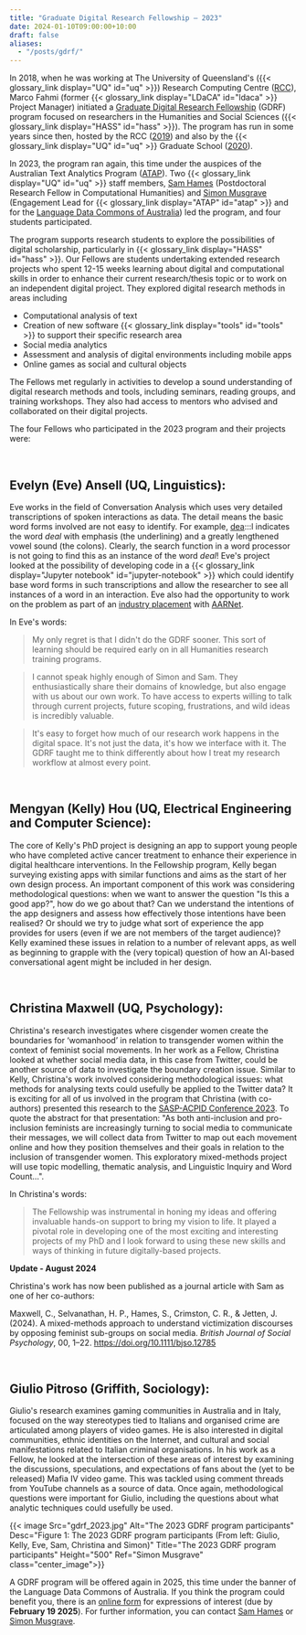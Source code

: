 ```yaml
---
title: "Graduate Digital Research Fellowship — 2023"
date: 2024-01-10T09:00:00+10:00
draft: false
aliases:
  - "/posts/gdrf/"
---
```


In 2018, when he was working at The University of Queensland's ({{< glossary_link display="UQ" id="uq" >}}) Research Computing Centre ([RCC](https://rcc.uq.edu.au/)), Marco Fahmi (former {{< glossary_link display="LDaCA" id="ldaca" >}} Project Manager) initiated a [Graduate Digital Research Fellowship](https://rcc.uq.edu.au/article/2018/07/six-students-become-uq%E2%80%99s-first-graduate-digital-research-fellows) (GDRF) program focused on researchers in the Humanities and Social Sciences ({{< glossary_link display="HASS" id="hass" >}}). The program has run in some years since then, hosted by the RCC ([2019](https://rcc.uq.edu.au/article/2019/03/second-round-graduate-digital-research-fellows-announced)) and also by the {{< glossary_link display="UQ" id="uq" >}} Graduate School ([2020](https://rcc.uq.edu.au/article/2019/11/apply-now-uq-graduate-digital-research-fellowship-2020)).

In 2023, the program ran again, this time under the auspices of the Australian Text Analytics Program ([ATAP](https://www.atap.edu.au)). Two {{< glossary_link display="UQ" id="uq" >}} staff members, [Sam Hames](https://languages-cultures.uq.edu.au/profile/8379/sam-hames) (Postdoctoral Research Fellow in Computational Humanities) and [Simon Musgrave](https://auslanguage.net/simon-musgrave/) (Engagement Lead for {{< glossary_link display="ATAP" id="atap" >}} and for the [Language Data Commons of Australia](https://www.ldaca.edu.au)) led the program, and four students participated.

The program supports research students to explore the possibilities of digital scholarship, particularly in {{< glossary_link display="HASS" id="hass" >}}. Our Fellows are students undertaking extended research projects who spent 12-15 weeks learning about digital and computational skills in order to enhance their current research/thesis topic or to work on an independent digital project. They explored digital research methods in areas including

- Computational analysis of text
- Creation of new software {{< glossary_link display="tools" id="tools" >}} to support their specific research area
- Social media analytics
- Assessment and analysis of digital environments including mobile apps
- Online games as social and cultural objects

The Fellows met regularly in activities to develop a sound understanding of digital research methods and tools, including seminars, reading groups, and training workshops. They also had access to mentors who advised and collaborated on their digital projects.

The four Fellows who participated in the 2023 program and their projects were:

<br>

## Evelyn (Eve) Ansell (UQ, Linguistics):

Eve works in the field of Conversation Analysis which uses very detailed transcriptions of spoken interactions as data. The detail means the basic word forms involved are not easy to identify. For example, <u>dea</u>:::l indicates the word _deal_ with emphasis (the underlining) and a greatly lengthened vowel sound (the colons). Clearly, the search function in a word processor is not going to find this as an instance of the word _deal_! Eve's project looked at the possibility of developing code in a {{< glossary_link display="Jupyter notebook" id="jupyter-notebook" >}} which could identify base word forms in such transcriptions and allow the researcher to see all instances of a word in an interaction. Eve also had the opportunity to work on the problem as part of an [industry placement](https://www.aarnet.edu.au/helping-researchers-search-and-manipulate-transcripts) with [AARNet](https://www.aarnet.edu.au/).

In Eve's words:

> My only regret is that I didn't do the GDRF sooner. This sort of learning should be required early on in all Humanities research training programs.

> I cannot speak highly enough of Simon and Sam. They enthusiastically share their domains of knowledge, but also engage with us about our own work. To have access to experts willing to talk through current projects, future scoping, frustrations, and wild ideas is incredibly valuable.

> It's easy to forget how much of our research work happens in the digital space. It's not just the data, it's how we interface with it. The GDRF taught me to think differently about how I treat my research workflow at almost every point.

<br>

## Mengyan (Kelly) Hou (UQ, Electrical Engineering and Computer Science):

The core of Kelly's PhD project is designing an app to support young people who have completed active cancer treatment to enhance their experience in digital healthcare interventions. In the Fellowship program, Kelly began surveying existing apps with similar functions and aims as the start of her own design process. An important component of this work was considering methodological questions: when we want to answer the question "Is this a good app?", how do we go about that? Can we understand the intentions of the app designers and assess how effectively those intentions have been realised? Or should we try to judge what sort of experience the app provides for users (even if we are not members of the target audience)? Kelly examined these issues in relation to a number of relevant apps, as well as beginning to grapple with the (very topical) question of how an AI-based conversational agent might be included in her design.

<br>

## Christina Maxwell (UQ, Psychology):

Christina's research investigates where cisgender women create the boundaries for ‘womanhood’ in relation to transgender women within the context of feminist social movements. In her work as a Fellow, Christina looked at whether social media data, in this case from Twitter, could be another source of data to investigate the boundary creation issue. Similar to Kelly, Christina's work involved considering methodological issues: what methods for analysing texts could usefully be applied to the Twitter data? It is exciting for all of us involved in the program that Christina (with co-authors) presented this research to the [SASP-ACPID Conference 2023](https://sasp-acpid.squarespace.com/). To quote the abstract for that presentation: "As both anti-inclusion and pro-inclusion feminists are increasingly turning to social media to communicate their messages, we will collect data from Twitter to map out each movement online and how they position themselves and their goals in relation to the inclusion of transgender women. This exploratory mixed-methods project will use topic modelling, thematic analysis, and Linguistic Inquiry and Word Count...".

In Christina's words:

> The Fellowship was instrumental in honing my ideas and offering invaluable hands-on support to bring my vision to life. It played a pivotal role in developing one of the most exciting and interesting projects of my PhD and I look forward to using these new skills and ways of thinking in future digitally-based projects.

**Update - August 2024**

Christina's work has now been published as a journal article with Sam as one of her co-authors:

Maxwell, C., Selvanathan, H. P., Hames, S., Crimston, C. R., & Jetten, J. (2024). A mixed-methods approach to understand victimization discourses by opposing feminist sub-groups on social media. _British Journal of Social Psychology_, 00, 1–22. https://doi.org/10.1111/bjso.12785

<br>

## Giulio Pitroso (Griffith, Sociology):

Giulio's research examines gaming communities in Australia and in Italy, focused on the way stereotypes tied to Italians and organised crime are articulated among players of video games. He is also interested in digital communities, ethnic identities on the Internet, and cultural and social manifestations related to Italian criminal organisations. In his work as a Fellow, he looked at the intersection of these areas of interest by examining the discussions, speculations, and expectations of fans about the (yet to be released) Mafia IV video game. This was tackled using comment threads from YouTube channels as a source of data. Once again, methodological questions were important for Giulio, including the questions about what analytic techniques could usefully be used.

{{< image Src="gdrf_2023.jpg" Alt="The 2023 GDRF program participants" Desc="Figure 1: The 2023 GDRF program participants (From left: Giulio, Kelly, Eve, Sam, Christina and Simon)" Title="The 2023 GDRF program participants" Height="500" Ref="Simon Musgrave" class="center_image">}}

A GDRF program will be offered again in 2025, this time under the banner of the Language Data Commons of Australia. If you think the program could benefit you, there is an [online form](https://forms.gle/prTfh5hpMWhT8wkW9) for expressions of interest (due by **February 19 2025**). For further information, you can contact [Sam Hames](mailto:sam.hames@uq.edu.au) or [Simon Musgrave](mailto:s.musgrave@uq.edu.au).

<br>
